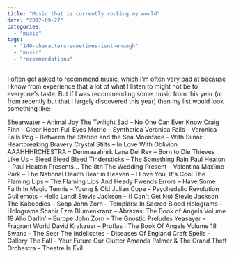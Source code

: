 ```yaml
---
title: "Music that is currently rocking my world"
date: "2012-09-27"
categories: 
  - "music"
tags: 
  - "140-characters-sometimes-isnt-enough"
  - "music"
  - "recommendations"
---
```


I often get asked to recommend music, which I'm often very bad at because I know from experience that a lot of what I listen to might not be to everyone's taste. But if I was recommending some music from this year (or from recently but that I largely discovered this year) then my list would look something like:

Shearwater – Animal Joy The Twilight Sad – No One Can Ever Know Craig Finn – Clear Heart Full Eyes Metric – Synthetica Veronica Falls – Veronica Falls Pog – Between the Station and the Sea Moonface – With Siinai: Heartbreaking Bravery Crystal Stilts – In Love With Oblivion AAAHHHRCHESTRA – Denmaaahhrk Lana Del Rey – Born to Die Thieves Like Us – Bleed Bleed Bleed Tindersticks – The Something Rain Paul Heaton – Paul Heaton Presents… The 8th The Wedding Present – Valentina Maxïmo Park – The National Health Bear in Heaven – I Love You, It's Cool The Flaming Lips – The Flaming Lips And Heady Fwends Errors – Have Some Faith In Magic Tennis – Young & Old Julian Cope – Psychedelic Revolution Guillemots – Hello Land! Stevie Jackson – (I Can't Get No) Stevie Jackson The Kabeedies – Soap John Zorn – Templars: In Sacred Blood Holograms – Holograms Shanir Ezra Blumenkranz – Abraxas: The Book of Angels Volume 19 Allo Darlin' – Europe John Zorn – The Gnostic Preludes Yeasayer – Fragrant World David Krakauer – Pruflas : The Book Of Angels Volume 18 Swans – The Seer The Indelicates – Diseases Of England Craft Spells – Gallery The Fall – Your Future Our Clutter Amanda Palmer & The Grand Theft Orchestra – Theatre Is Evil
